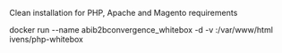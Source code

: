 Clean installation for PHP, Apache and Magento requirements

docker run --name abib2bconvergence_whitebox -d -v <path>:/var/www/html ivens/php-whitebox
